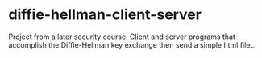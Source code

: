 # diffie-hellman-client-server
Project from a later security course. Client and server programs that accomplish the Diffie-Hellman key exchange then send a simple html file..
